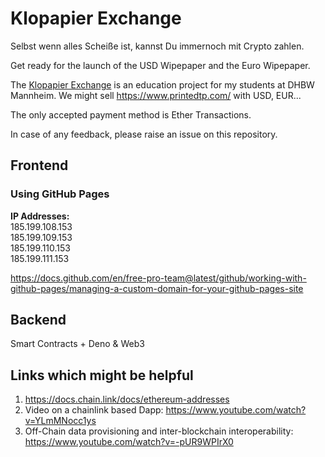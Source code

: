 # Klopapier Exchange

Selbst wenn alles Scheiße ist, kannst Du immernoch mit Crypto zahlen.  

Get ready for the launch of the USD Wipepaper and the Euro Wipepaper.  


The [Klopapier Exchange](https://klopapier.exchange) is an education project for my students at DHBW Mannheim. We might sell https://www.printedtp.com/ with USD, EUR...  

The only accepted payment method is Ether Transactions.

In case of any feedback, please raise an issue on this repository.

## Frontend
### Using GitHub Pages
**IP Addresses:**  
185.199.108.153  
185.199.109.153  
185.199.110.153  
185.199.111.153  

https://docs.github.com/en/free-pro-team@latest/github/working-with-github-pages/managing-a-custom-domain-for-your-github-pages-site


## Backend
Smart Contracts + Deno & Web3  


## Links which might be helpful
1. https://docs.chain.link/docs/ethereum-addresses  
2. Video on a chainlink based Dapp: https://www.youtube.com/watch?v=YLmMNocc1ys  
3. Off-Chain data provisioning and inter-blockchain interoperability: https://www.youtube.com/watch?v=-pUR9WPIrX0


